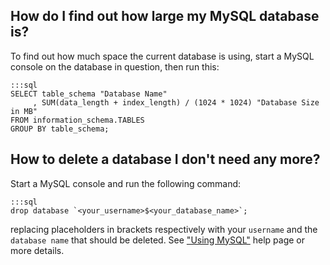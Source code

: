 
<!--
.. title: MySQL database size
.. slug: MySQLDatabaseSize
.. date: 2015-05-13 14:35:28 UTC+01:00
.. tags:
.. category:
.. link:
.. description:
.. type: text
-->


## How do I find out how large my MySQL database is?

To find out how much space the current database is using, start a MySQL
console on the database in question, then run this:

    :::sql
    SELECT table_schema "Database Name"
         , SUM(data_length + index_length) / (1024 * 1024) "Database Size in MB"
    FROM information_schema.TABLES
    GROUP BY table_schema;


## How to delete a database I don't need any more?

Start a MySQL console and run the following command:

    :::sql
    drop database `<your_username>$<your_database_name>`;

replacing placeholders in brackets respectively with your `username` and the
`database name` that should be deleted.  See ["Using MySQL"](https://help.pythonanywhere.com/pages/UsingMySQL/#deleting-existing-database) 
help page or more details.

